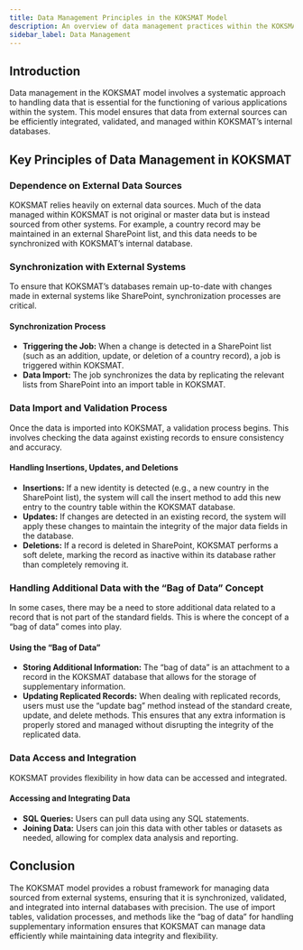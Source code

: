 ```yaml
---
title: Data Management Principles in the KOKSMAT Model
description: An overview of data management practices within the KOKSMAT model, focusing on synchronization, validation, and handling additional data.
sidebar_label: Data Management
---
```


## Introduction

Data management in the KOKSMAT model involves a systematic approach to handling data that is essential for the functioning of various applications within the system. This model ensures that data from external sources can be efficiently integrated, validated, and managed within KOKSMAT’s internal databases.

## Key Principles of Data Management in KOKSMAT

### Dependence on External Data Sources

KOKSMAT relies heavily on external data sources. Much of the data managed within KOKSMAT is not original or master data but is instead sourced from other systems. For example, a country record may be maintained in an external SharePoint list, and this data needs to be synchronized with KOKSMAT’s internal database.

### Synchronization with External Systems

To ensure that KOKSMAT’s databases remain up-to-date with changes made in external systems like SharePoint, synchronization processes are critical.

#### Synchronization Process

- **Triggering the Job:** When a change is detected in a SharePoint list (such as an addition, update, or deletion of a country record), a job is triggered within KOKSMAT.
- **Data Import:** The job synchronizes the data by replicating the relevant lists from SharePoint into an import table in KOKSMAT.

### Data Import and Validation Process

Once the data is imported into KOKSMAT, a validation process begins. This involves checking the data against existing records to ensure consistency and accuracy.

#### Handling Insertions, Updates, and Deletions

- **Insertions:** If a new identity is detected (e.g., a new country in the SharePoint list), the system will call the insert method to add this new entry to the country table within the KOKSMAT database.
- **Updates:** If changes are detected in an existing record, the system will apply these changes to maintain the integrity of the major data fields in the database.
- **Deletions:** If a record is deleted in SharePoint, KOKSMAT performs a soft delete, marking the record as inactive within its database rather than completely removing it.

### Handling Additional Data with the “Bag of Data” Concept

In some cases, there may be a need to store additional data related to a record that is not part of the standard fields. This is where the concept of a “bag of data” comes into play.

#### Using the “Bag of Data”

- **Storing Additional Information:** The “bag of data” is an attachment to a record in the KOKSMAT database that allows for the storage of supplementary information.
- **Updating Replicated Records:** When dealing with replicated records, users must use the “update bag” method instead of the standard create, update, and delete methods. This ensures that any extra information is properly stored and managed without disrupting the integrity of the replicated data.

### Data Access and Integration

KOKSMAT provides flexibility in how data can be accessed and integrated.

#### Accessing and Integrating Data

- **SQL Queries:** Users can pull data using any SQL statements.
- **Joining Data:** Users can join this data with other tables or datasets as needed, allowing for complex data analysis and reporting.

## Conclusion

The KOKSMAT model provides a robust framework for managing data sourced from external systems, ensuring that it is synchronized, validated, and integrated into internal databases with precision. The use of import tables, validation processes, and methods like the “bag of data” for handling supplementary information ensures that KOKSMAT can manage data efficiently while maintaining data integrity and flexibility.
